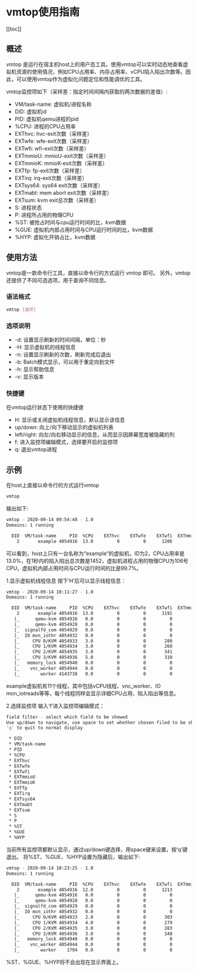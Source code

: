 # vmtop使用指南

[[toc]]

## 概述
vmtop 是运行在宿主机host上的用户态工具。使用vmtop可以实时动态地查看虚拟机资源的使用情况，例如CPU占用率、内存占用率、vCPU陷入陷出次数等。因此，可以使用vmtop作为虚拟化问题定位和性能调优的工具。

vmtop监控项如下（采样差：指定时间间隔内获取的两次数据的差值）:
- VM/task-name: 虚拟机/进程名称
- DID: 虚拟机id
- PID: 虚拟机qemu进程的pid
- %CPU: 进程的CPU占用率
- EXThvc: hvc-exit次数（采样差）
- EXTwfe: wfe-exit次数（采样差）
- EXTwfi: wfi-exit次数（采样差）
- EXTmmioU: mmioU-exit次数（采样差）
- EXTmmioK: mmioK-exit次数（采样差）
- EXTfp: fp-exit次数（采样差）
- EXTirq: irq-exit次数（采样差）
- EXTsys64: sys64 exit次数（采样差）
- EXTmabt: mem abort exit次数（采样差）
- EXTsum: kvm exit总次数（采样差）
- S: 进程状态
- P: 进程所占用的物理CPU
- %ST: 被抢占时间与cpu运行时间的比，kvm数据
- %GUE: 虚拟机内部占用时间与CPU运行时间的比，kvm数据
- %HYP: 虚拟化开销占比，kvm数据

## 使用方法
vmtop是一款命令行工具，直接以命令行的方式运行 vmtop 即可。
另外，vmtop还提供了不同可选选项，用于查询不同信息。

### 语法格式
```sh
vmtop [选项]
```

### 选项说明
- -d: 设置显示刷新的时间间隔，单位：秒
- -H: 显示虚拟机的线程信息
- -n: 设置显示刷新的次数，刷新完成后退出
- -b: Batch模式显示，可以用于重定向到文件
- -h: 显示帮助信息
- -v: 显示版本

### 快捷键
在vmtop运行状态下使用的快捷键
- H: 显示或关闭虚拟机线程信息，默认显示该信息
- up/down: 向上/向下移动显示的虚拟机列表
- left/right: 向左/向右移动显示的信息，从而显示因屏幕宽度被隐藏的列
- f: 进入监控项编辑模式，选择要开启的监控项
- q: 退出vmtop进程

## 示例
在host上直接以命令行的方式运行vmtop
```sh
vmtop
```
输出如下:
```sh
vmtop - 2020-09-14 09:54:48 - 1.0
Domains: 1 running

  DID  VM/task-name     PID  %CPU    EXThvc    EXTwfe    EXTwfi  EXTmmioU  EXTmmioK     EXTfp    EXTirq  EXTsys64   EXTmabt    EXTsum    S    P   %ST  %GUE  %HYP
    2       example 4054916  13.0         0         0      1206        10         0       144        62       174         0      1452    S  106   0.0  99.7  16.0
```
可以看到，host上只有一台名称为“example”的虚拟机，ID为2，CPU占用率是13.0%，在1秒内的陷入陷出总次数是1452，虚拟机进程占用的物理CPU为106号CPU，虚拟机内部占用时间与CPU运行时间的比是99.7%。

1.显示虚拟机线程信息
按下‘H’后可以显示线程信息：
```sh
vmtop - 2020-09-14 10:11:27 - 1.0
Domains: 1 running

  DID  VM/task-name     PID  %CPU    EXThvc    EXTwfe    EXTwfi  EXTmmioU  EXTmmioK     EXTfp    EXTirq  EXTsys64   EXTmabt    EXTsum    S    P   %ST  %GUE  %HYP
    2       example 4054916  13.0         0         0	   1191        17         4       120        76       147         0      1435    S  119   0.0 123.7   4.0
   |_      qemu-kvm 4054916   0.0         0         0         0         0         0         0         0         0         0         0    S  119   0.0   0.0   0.0
   |_      qemu-kvm 4054928   0.0         0         0         0         0         0         0         0         0         0         0    S  119   0.0   0.0   0.0
   |_  signalfd_com 4054929   0.0         0         0         0         0         0         0         0         0         0         0    S  120   0.0   0.0   0.0
   |_  IO mon_iothr 4054932   0.0         0         0         0         0         0         0         0         0         0         0    S  117   0.0   0.0   0.0
   |_     CPU 0/KVM 4054933   3.0         0         0       280         6         4        28        19        41         0       350    S  105   0.0  27.9   0.0
   |_     CPU 1/KVM 4054934   3.0         0         0       260         0         0        16        12        36         0       308    S   31   0.0  20.0   0.0
   |_     CPU 2/KVM 4054935   3.0         0         0       341         0         0        44        20        26         0       387    R  108   0.0  27.9   4.0
   |_     CPU 3/KVM 4054936   5.0         0         0       310        11         0        32        25        44         0       390    S  103   0.0  47.9   0.0
   |_   memory_lock 4054940   0.0         0         0         0         0         0         0         0         0         0         0    S  126   0.0   0.0   0.0
   |_    vnc_worker 4054944   0.0         0         0         0         0         0         0         0         0         0         0    S  118   0.0   0.0   0.0
   |_        worker 4143738   0.0         0         0         0         0         0         0         0         0         0         0    S  120   0.0   0.0   0.0
```
example虚拟机有11个线程，其中包括vCPU线程、vnc_worker、IO mon_iotreads等等，每个线程同样会显示详细CPU占用、陷入陷出等信息。

2.选择监控项
输入‘f’进入监控项编辑模式：
```sh
field filter - select which field to be showed
Use up/down to navigate, use space to set whether chosen filed to be showed
'q' to quit to normal display

 * DID
 * VM/task-name
 * PID
 * %CPU
 * EXThvc
 * EXTwfe
 * EXTwfi
 * EXTmmioU
 * EXTmmioK
 * EXTfp
 * EXTirq
 * EXTsys64
 * EXTmabt
 * EXTsum
 * S
 * P
 * %ST
 * %GUE
 * %HYP
```
当前所有监控项都默认显示，通过up/down键选择，用space键来设置，按‘q’键退出。
将%ST、%GUE、%HYP设置为隐藏后，输出如下:
```sh
vmtop - 2020-09-14 10:23:25 - 1.0
Domains: 1 running

  DID  VM/task-name     PID  %CPU    EXThvc    EXTwfe    EXTwfi  EXTmmioU  EXTmmioK     EXTfp    EXTirq  EXTsys64   EXTmabt    EXTsum    S    P
    2       example 4054916  12.0         0         0	   1213        14         1       144        68       168         0      1464    S  125
   |_	   qemu-kvm 4054916   0.0         0         0         0         0         0         0         0         0         0         0    S  125
   |_	   qemu-kvm 4054928   0.0         0         0         0         0         0         0         0         0         0         0    S  119
   |_  signalfd_com 4054929   0.0         0         0         0         0         0         0         0         0         0         0    S  120
   |_  IO mon_iothr 4054932   0.0         0         0         0         0         0         0         0         0         0         0    S  117
   |_     CPU 0/KVM 4054933   2.0         0         0       303         6         0        29        10        35         0       354    S   98
   |_     CPU 1/KVM 4054934   4.0         0         0       279         0         0        39        17        49         0       345    S    1
   |_     CPU 2/KVM 4054935   3.0         0         0       283         0         0        33        20        40         0       343    S  122
   |_     CPU 3/KVM 4054936   3.0         0         0       348         8         1        43        21        44         0       422    S  110
   |_   memory_lock 4054940   0.0         0         0         0         0         0         0         0         0         0         0    S  126
   |_    vnc_worker 4054944   0.0         0         0         0         0         0         0         0         0         0         0    S  118
   |_        worker    1794   0.0         0         0         0         0         0         0         0         0         0         0    S  126
```
%ST、%GUE、%HYP将不会出现在显示界面上。

